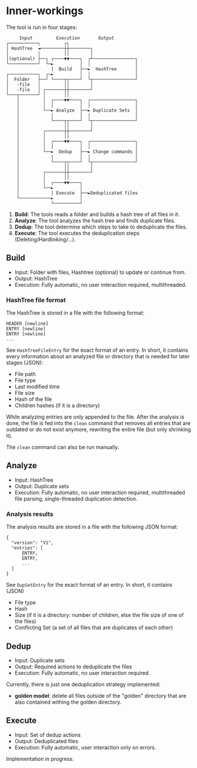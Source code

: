 # Inner-workings
The tool is run in four stages:
```plain
     Input         Execution       Output                          
┌───────────┐         ┌┐                                           
│ HashTree  ◄─────────┼┼────────┐                                  
│           │         ││        │                                  
│(optional) ├──┐ ┌────▼▼────┐  ┌┴────────────────┐                 
└───────────┘  └─►          │  │                 │                 
                 │  Build   ├──►  HashTree       │                 
┌───────────┐  ┌─►          │  │                 │                 
│  Folder   ├──┘ └────┬┬────┘  └┬────────────────┘                 
│   -file   │         ││        │                                  
│   -file   │ ┌───────┼┼────────┘                                  
└───┬───────┘ │       ││                                           
    │         │  ┌────▼▼────┐  ┌─────────────────┐                 
    │         │  │          │  │                 │                 
    │         └──► Analyze  ├──► Duplicate Sets  │                 
    │            │          │  │                 │                 
    │            └────┬┬────┘  └┬────────────────┘                 
    │                 ││        │                                  
    │         ┌───────┼┼────────┘                                  
    │         │       ││                                           
    │         │  ┌────▼▼────┐  ┌─────────────────┐                 
    │         │  |          │  │                 │                 
    │         └──►  Dedup   ├──► Change commands │                 
    │            |          │  │                 │                 
    │            └────┬┬────┘  └┬────────────────┘                 
    │                 ││        │                                  
    │         ┌───────┼┼────────┘                                  
    │         │       ││                                           
    │         │  ┌────▼▼────┐                                      
    │         └──►          │                                      
    │            │ Execute  ├──►Deduplicated files                 
    └────────────►          │                                      
                 └──────────┘                                      
```
1. **Build**: The tools reads a folder and builds a hash tree of all files in it.
2. **Analyze**: The tool analyzes the hash tree and finds duplicate files.
3. **Dedup**: The tool determine which steps to take to deduplicate the files.
4. **Execute**: The tool executes the deduplication steps (Deleting/Hardlinking/...).

## Build
* Input: Folder with files, Hashtree (optional) to update or continue from.
* Output: HashTree
* Execution: Fully automatic, no user interaction required, multithreaded.

### HashTree file format
The HashTree is stored in a file with the following format:
```plain
HEADER [newline]
ENTRY [newline]
ENTRY [newline]
...
```
See `HashTreeFileEntry` for the exact format of an entry. In short, it contains
every information about an analyzed file or directory that is needed for later
stages (JSON):
* File path
* File type
* Last modified time
* File size
* Hash of the file
* Children hashes (if it is a directory)

While analyzing entries are only appended to the file. After the analysis is
done, the file is fed into the `clean` command that removes all entries that
are outdated or do not exist anymore, rewriting the entire file (but only shrinking it).

The `clean` command can also be run manually.

## Analyze
* Input: HashTree
* Output: Duplicate sets
* Execution: Fully automatic, no user interaction required, multithreaded file parsing,
  single-threaded duplication detection.

### Analysis results
The analysis results are stored in a file with the following JSON format:
```plain
{
  "version": "V1",
  "entries": [
      ENTRY,
      ENTRY,
      ...
  ]
}
```


See `DupSetEntry` for the exact format of an entry. In short, it contains (JSON)
* File type
* Hash
* Size (if it is a directory: number of children, else the file size of one of the files)
* Conflicting Set (a set of all files that are duplicates of each other)

## Dedup
* Input: Duplicate sets
* Output: Required actions to deduplicate the files
* Execution: Fully automatic, no user interaction required.

Currently, there is just one deduplication strategy implemented: 
* **golden model**: delete all files outside of the "golden" directory that are also contained
withing the golden directory.

## Execute
* Input: Set of dedup actions
* Output: Deduplicated files
* Execution: Fully automatic, user interaction only on errors.

Implementation in progress.
